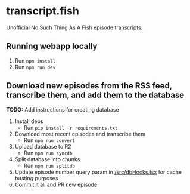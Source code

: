 # transcript.fish

Unofficial No Such Thing As A Fish episode transcripts.

## Running webapp locally

1. Run `npm install`
2. Run `npm run dev`

## Download new episodes from the RSS feed, transcribe them, and add them to the database

**TODO:** Add instructions for creating database

1. Install deps
   - Run `pip install -r requirements.txt`
2. Download most recent episodes and transcribe them
   - Run `npm run convert`
3. Upload database to R2
   - Run `npm run syncdb`
4. Split database into chunks
   - Run `npm run splitdb`
5. Update episode number query param in [/src/dbHooks.tsx](/src/dbHooks.tsx#L17) for cache busting purposes
6. Commit it all and PR new episode
